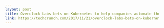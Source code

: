```yaml
---
layout: post
title: Overclock Labs bets on Kubernetes to help companies automate their cloud infrastructure
link: https://techcrunch.com/2017/11/21/overclock-labs-bets-on-kubernetes-to-help-companies-automate-their-cloud-infrastructure/
---
```

